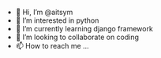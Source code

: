 - 👋 Hi, I’m @aitsym
- 👀 I’m interested in python
- 🌱 I’m currently learning django framework
- 💞️ I’m looking to collaborate on coding
- 📫 How to reach me ...

<!---
aitsym/aitsym is a ✨ special ✨ repository because its `README.md` (this file) appears on your GitHub profile.
You can click the Preview link to take a look at your changes.
--->
